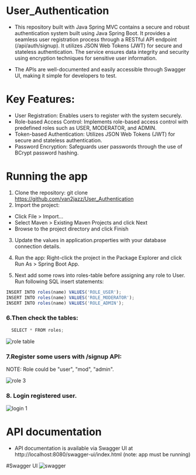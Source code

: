 # User_Authentication
+ This repository built with Java Spring MVC contains a secure and robust authentication system built using Java Spring Boot. It provides a seamless user registration process through a RESTful API endpoint (/api/auth/signup). It utilizes JSON Web Tokens (JWT) for secure and stateless authentication.  The service ensures data integrity and security using encryption techniques for sensitive user information.

+ The APIs are well-documented and easily accessible through Swagger UI, making it simple for developers to test.

# Key Features:
+   User Registration: Enables users to register with the system securely.
+   Role-based Access Control: Implements role-based access control with predefined roles such as USER, MODERATOR, and ADMIN.
+   Token-based Authentication: Utilizes JSON Web Tokens (JWT) for secure and stateless authentication.
+  Password Encryption: Safeguards user passwords through the use of BCrypt password hashing.



#  Running the app
1. Clone the repository: git clone https://github.com/van2jazz/User_Authentication 
2. Import the project:


+ Click File > Import...
+ Select Maven > Existing Maven Projects and click Next
+ Browse to the project directory and click Finish

3. Update the values in application.properties with your database connection details.
4. Run the app: Right-click the project in the Package Explorer and click Run As > Spring Boot App.

5. Next add some rows into roles-table before assigning any role to User.
  Run following SQL insert statements:

  ``` js
  INSERT INTO roles(name) VALUES('ROLE_USER');
  INSERT INTO roles(name) VALUES('ROLE_MODERATOR');
  INSERT INTO roles(name) VALUES('ROLE_ADMIN');
```

### 6.Then check the tables:

``` js
  SELECT * FROM roles;
```

![role table](https://github.com/van2jazz/User_Authentication/assets/53022905/e25d7a8b-807c-432c-8717-3919f4388533)



### 7.Register some users with /signup API:

NOTE: Role could be "user", "mod", "admin".

![role 3](https://github.com/van2jazz/User_Authentication/assets/53022905/cb4c9214-9c88-4f06-a0f4-5ebfdaa54426)






### 8. Login registered user.


![login 1](https://github.com/van2jazz/User_Authentication/assets/53022905/98bdbbb1-3989-432b-8796-9c1dc050a97a)






# API documentation
+ API documentation is available via Swagger UI at http://localhost:8080/swagger-ui/index.html (note: app must be running)

#Swagger UI
![swagger](https://github.com/van2jazz/User_Authentication/assets/53022905/ba6d8e5a-9606-4c4e-a852-ab3cff82f290)

